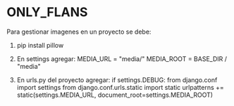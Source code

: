# ONLY_FLANS

Para gestionar imagenes en un proyecto se debe:

1. pip install pillow

2. En settings agregar:
MEDIA_URL = "media/"
MEDIA_ROOT = BASE_DIR / "media"

3. En urls.py del proyecto agregar:
if settings.DEBUG:
from django.conf import settings
from django.conf.urls.static import static
    urlpatterns += static(settings.MEDIA_URL, document_root=settings.MEDIA_ROOT)